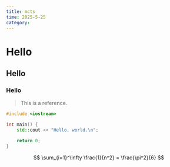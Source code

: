 ```yaml
---
title: mcts
time: 2025-5-25
category:
---
```


# Hello


## Hello


### Hello


>  This is a reference.


```c++
#include <iostream>

int main() {
    std::cout << "Hello, world.\n";  

    return 0;
}
```


$$
\sum_{i=1}^\infty \frac{1}{n^2} = \frac{\pi^2}{6}
$$